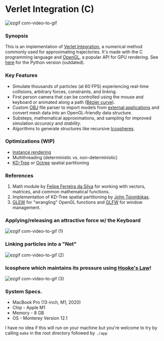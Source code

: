 # Verlet Integration (C)

![ezgif com-video-to-gif](https://github.com/marichardson137/VerletIntegration/assets/77594556/83056570-5de0-491c-aeaa-783b583da1d7)

### Synopsis
This is an implementation of [Verlet Integration](https://www.algorithm-archive.org/contents/verlet_integration/verlet_integration.html), a numerical method commonly used for approximating trajectories. It's made with the C programming language and [OpenGL](https://www.khronos.org/about/), a popular API for GPU rendering. See [here](https://github.com/marichardson137/PyOpenGL) for the Python version (outdated).

### Key Features
- Simulate thousands of particles (at 60 FPS) experiencing real-time collisions, arbitrary forces, constraints, and linking.
- First person camera that can be controlled using the mouse and keyboard _or_ animated along a path ([Bézier curve](https://en.wikipedia.org/wiki/B%C3%A9zier_curve)).
- Custom [OBJ](https://en.wikipedia.org/wiki/Wavefront_.obj_file) file parser to import models from [external applications](https://www.blender.org/) and convert mesh data into an OpenGL-friendly data structure.
- Substeps, mathematical approximations, and sampling for improved simulation _accuracy_ and _stability_.
- Algorithms to generate structures like recursive [Icospheres](https://en.wikipedia.org/wiki/Geodesic_polyhedron).

### Optimizations (WIP)
- [Instance rendering](https://learnopengl.com/Advanced-OpenGL/Instancing)
- Multithreading (deterministic vs. non-deterministic)
- [KD-Tree](https://en.wikipedia.org/wiki/K-d_tree) or [Octree](https://en.wikipedia.org/wiki/Octree) spatial partitioning

### References
1. Math module by [Felipe Ferreira da Silva](https://github.com/felselva/mathc/tree/master) for working with vectors, matrices, and common mathematical functions.
2. Implementation of KD-Tree spatial partitioning by [John Tsiombikas](https://github.com/jtsiomb/kdtree).
3. [GLEW](https://glew.sourceforge.net/) for "wrangling" OpenGL functions and [GLFW](https://www.glfw.org/) for window management.

### Applying/releasing an attractive force w/ the Keyboard
![ezgif com-video-to-gif (1)](https://github.com/marichardson137/VerletIntegration/assets/77594556/df4eabd7-b257-4cb7-a8c3-b81e706f7f51)

### Linking particles into a "Net"
![ezgif com-video-to-gif (2)](https://github.com/marichardson137/VerletIntegration/assets/77594556/9b7cde39-567f-459b-9474-305534c78618)

### Icosphere which maintains its pressure using [Hooke's Law](https://en.wikipedia.org/wiki/Hooke%27s_law)!
![ezgif com-video-to-gif (3)](https://github.com/marichardson137/VerletIntegration/assets/77594556/937feb63-ffb4-4247-838c-f48b08db6508)

### System Specs.
- MacBook Pro (13-inch, M1, 2020)
- Chip - Apple M1
- Memory - 8 GB
- OS - Monterey Version 12.1

I have no idea if this will run on your machine but you're welcome to try by calling `make` in the root directory followed by `./app`
